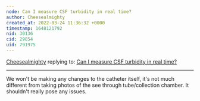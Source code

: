 ```yaml
---
node: Can I measure CSF turbidity in real time?
author: Cheesealmighty
created_at: 2022-03-24 11:36:32 +0000
timestamp: 1648121792
nid: 30136
cid: 29854
uid: 791975
---
```




[Cheesealmighty](../profile/Cheesealmighty) replying to: [Can I measure CSF turbidity in real time?](../notes/Cheesealmighty/03-17-2022/can-i-measure-csf-turbidity-in-real-time)

----
We won't be making any changes to the catheter itself, it's not much different from taking photos of the see through tube/collection chamber. It shouldn't really pose any issues. 